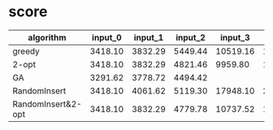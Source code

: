 # score

| algorithm          | input_0 | input_1 | input_2 | input_3  | input_4  | input_5  | input_6  |
| ------------------ | ------- | ------- | ------- | -------- | -------- | -------- | -------- |
| greedy             | 3418.10 | 3832.29 | 5449.44 | 10519.16 | 12684.06 | 25331.84 | 49892.05 |
| 2-opt              | 3418.10 | 3832.29 | 4821.46 | 9959.80  | 12578.42 | 24366.43 | 47988.87 |
| GA                 | 3291.62 | 3778.72 | 4494.42 |          |          |          |          |
| RandomInsert       | 3418.10 | 4061.62 | 5119.30 | 17948.10 | 28696.91 | 110500.75 | 403022.49 |
| RandomInsert&2-opt | 3418.10 | 3832.29 | 4779.78 | 10737.52 | 16816.43 | 37496.29 | 102674.09 |
